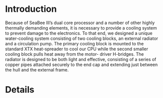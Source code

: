 # Introduction #

Because of SeaBee III’s dual core processor and a number of other highly thermally demanding elements, it is necessary to provide a cooling system to prevent damage to the electronics. To that end, we designed a unique water-cooling system consisting of two cooling blocks, an external radiator and a circulation pump. The primary cooling block is mounted to the standard XTX heat-spreader to cool our CPU while the second smaller cooling block pulls heat away from the motor- driver H-bridges. The radiator is designed to be both light and effective, consisting of a series of copper pipes attached securely to the end cap and extending just between the hull and the external frame.


# Details #